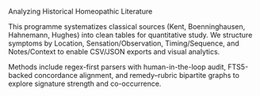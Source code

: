 Analyzing Historical Homeopathic Literature

This programme systematizes classical sources (Kent, Boenninghausen, Hahnemann, Hughes) into clean tables for quantitative study.
We structure symptoms by Location, Sensation/Observation, Timing/Sequence, and Notes/Context to enable CSV/JSON exports and visual analytics.

Methods include regex-first parsers with human-in-the-loop audit, FTS5-backed concordance alignment, and remedy–rubric bipartite graphs
to explore signature strength and co-occurrence.